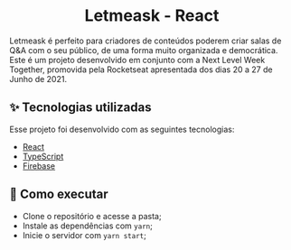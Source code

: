 <h1 align="center">Letmeask - React</h1>

Letmeask é perfeito para criadores de conteúdos poderem criar salas de Q&A com o seu público, de uma forma muito organizada e democrática. Este é um projeto desenvolvido em conjunto com a Next Level Week Together, promovida pela Rocketseat apresentada dos dias 20 a 27 de Junho de 2021.

## ✨ Tecnologias utilizadas
Esse projeto foi desenvolvido com as seguintes tecnologias:

- [React](https://pt-br.reactjs.org/)
- [TypeScript](https://www.typescriptlang.org/)
- [Firebase](https://firebase.google.com/?hl=pt)

## 🚀 Como executar

- Clone o repositório e acesse a pasta;
- Instale as dependências com `yarn`;
- Inicie o servidor com `yarn start`;

